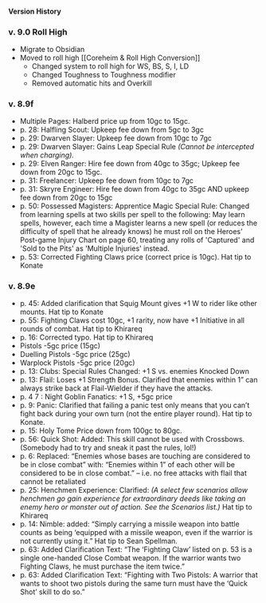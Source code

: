 #### Version History
### v. 9.0 Roll High
- Migrate to Obsidian
- Moved to roll high [[Coreheim & Roll High Conversion]]
	- Changed system to roll high for WS, BS, S, I, LD
	- Changed Toughness to Toughness modifier
	- Removed automatic hits and Overkill
### v. 8.9f
- Multiple Pages: Halberd price up from 10gc to 15gc.
- p. 28: Halfling Scout: Upkeep fee down from 5gc to 3gc
- p. 29: Dwarven Slayer: Upkeep fee down from 10gc to 7gc
- p. 29: Dwarven Slayer: Gains Leap Special Rule _(Cannot be intercepted when charging)._
- p. 29: Elven Ranger: Hire fee down from 40gc to 35gc; Upkeep fee down from 20gc to 15gc.
- p. 31: Freelancer: Upkeep fee down from 10gc to 7gc
- p. 31: Skryre Engineer: Hire fee down from 40gc to 35gc AND upkeep fee down from 20gc to 15gc
- p. 50: Possessed Magisters: Apprentice Magic Special Rule: Changed from learning spells at two skills per spell to the following: May learn spells, however, each time a Magister learns a new spell (or reduces the difficulty of spell that he already knows) he must roll on the Heroes’ Post-game Injury Chart on page 60, treating any rolls of 'Captured' and 'Sold to the Pits' as 'Multiple Injuries' instead.
- p. 53: Corrected Fighting Claws price (correct price is 10gc). Hat tip to Konate
### v. 8.9e
- p. 45: Added clarification that Squig Mount gives +1 W to rider like other mounts. Hat tip to Konate
- p. 55: Fighting Claws cost 10gc, +1 rarity, now have +1 Initiative in all rounds of combat. Hat tip to Khirareq
- p. 16: Corrected typo. Hat tip to Khirareq
- Pistols -5gc price (15gc)
- Duelling Pistols -5gc price (25gc)
- Warplock Pistols -5gc price (20gc)
- p. 13: Clubs: Special Rules Changed: +1 S vs. enemies Knocked Down
- p. 13: Flail: Loses +1 Strength Bonus. Clarified that enemies within 1” can always strike back at Flail-Wielder if they have the attacks.
- p. 4 7 : Night Goblin Fanatics: +1 S, +5gc price
- p. 9: Panic: Clarified that failing a panic test only means that you can’t fight back during your own turn (not the entire player round). Hat tip to Konate.
- p. 15: Holy Tome Price down from 100gc to 80gc.
- p. 56: Quick Shot: Added: This skill cannot be used with Crossbows. (Somebody had to try and sneak it past the rules, lol!)
- p. 6: Replaced: “Enemies whose bases are touching are considered to be in close combat” with: “Enemies within 1” of each other will be considered to be in close combat.” – i.e. no free attacks with flail that cannot be retaliated
- p. 25: Henchmen Experience: Clarified: _(A select few scenarios allow henchmen go gain experience for extraordinary deeds like taking an enemy hero or monster out of action. See the Scenarios list.)_ Hat tip to Khirareq
- p. 14: Nimble: added: “Simply carrying a missile weapon into battle counts as being ‘equipped with a missile weapon, even if the warrior is not currently using it.” Hat tip to Sean Spellman.
- p. 63: Added Clarification Text: “The ‘Fighting Claw’ listed on p. 53 is a single one-handed Close Combat weapon. If the warrior wants two Fighting Claws, he must purchase the item twice.”
- p. 63: Added Clarification Text: “Fighting with Two Pistols: A warrior that wants to shoot two pistols during the same turn must have the ‘Quick Shot’ skill to do so.”
